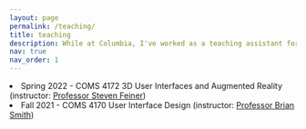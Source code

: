 ```yaml
---
layout: page
permalink: /teaching/
title: teaching
description: While at Columbia, I've worked as a teaching assistant for the following courses
nav: true
nav_order: 1
---
```




<li>Spring 2022 - COMS 4172 3D User Interfaces and Augmented Reality (instructor: <a href="http://www.cs.columbia.edu/~feiner/">Professor Steven Feiner</a>)</li>
<li>Fall 2021 - COMS 4170 User Interface Design (instructor:  <a href="http://www.cs.columbia.edu/~brian/"> Professor Brian Smith</a>)</li>
